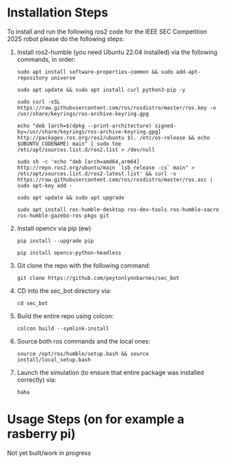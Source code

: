 # Installation Steps
To install and run the following ros2 code for the IEEE SEC Competition 2025 robot please do the following steps:
1. Install ros2-humble (you need Ubuntu 22.04 installed) via the following commands, in order:
    ```
    sudo apt install software-properties-common && sudo add-apt-repository universe
    ```
    ```
    sudo apt update && sudo apt install curl python3-pip -y
    ```
    ```
    sudo curl -sSL https://raw.githubusercontent.com/ros/rosdistro/master/ros.key -o /usr/share/keyrings/ros-archive-keyring.gpg
    ```
    ```
    echo "deb [arch=$(dpkg --print-architecture) signed-by=/usr/share/keyrings/ros-archive-keyring.gpg] http://packages.ros.org/ros2/ubuntu $(. /etc/os-release && echo $UBUNTU_CODENAME) main" | sudo tee /etc/apt/sources.list.d/ros2.list > /dev/null
    ```
    ```
    sudo sh -c 'echo "deb [arch=amd64,arm64] http://repo.ros2.org/ubuntu/main `lsb_release -cs` main" > /etc/apt/sources.list.d/ros2-latest.list' && curl -s https://raw.githubusercontent.com/ros/rosdistro/master/ros.asc | sudo apt-key add -
    ```
    ```
    sudo apt update && sudo apt upgrade
    ```
    ```
    sudo apt install ros-humble-desktop ros-dev-tools ros-humble-xacro ros-humble-gazebo-ros-pkgs git
    ```

2. Install opencv via pip (ew)
    ```
    pip install --upgrade pip
    ```
    ```
    pip install opencv-python-headless
    ```

2. Git clone the repo with the following command:
    ```
    git clone https://github.com/peytonlynnbarnes/sec_bot
    ```

3. CD into the sec\_bot directory via:  
    ```
    cd sec_bot
    ```
4. Build the entire repo using colcon:
    ```
    colcon build --symlink-install
    ```
5. Source both ros commands and the local ones:
    ```
    source /opt/ros/humble/setup.bash && source install/local_setup.bash
    ```
6. Launch the simulation (to ensure that entire package was installed correctly) via: 
    ```
    haha
    ```

# Usage Steps (on for example a rasberry pi)
Not yet built/work in progress
